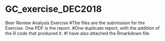# GC_exercise_DEC2018
Beer Review Analysis Exercise
#The files are the submission for the Exercise. One PDF is the report. 
#One duplicate report, with the addition of the R code that produced it. 
#I have also attached the Rmarkdown file. 

